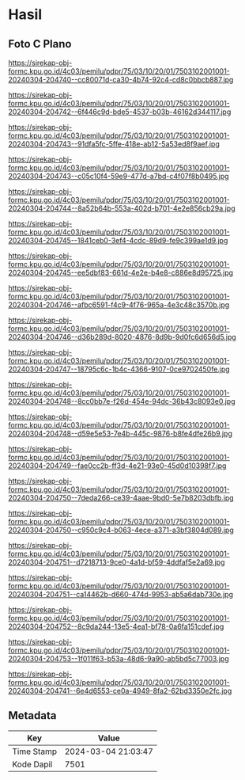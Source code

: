 # Hasil

## Foto C Plano

https://sirekap-obj-formc.kpu.go.id/4c03/pemilu/pdpr/75/03/10/20/01/7503102001001-20240304-204740--cc80071d-ca30-4b74-92c4-cd8c0bbcb887.jpg

https://sirekap-obj-formc.kpu.go.id/4c03/pemilu/pdpr/75/03/10/20/01/7503102001001-20240304-204742--6f446c9d-bde5-4537-b03b-46162d344117.jpg

https://sirekap-obj-formc.kpu.go.id/4c03/pemilu/pdpr/75/03/10/20/01/7503102001001-20240304-204743--91dfa5fc-5ffe-418e-ab12-5a53ed8f9aef.jpg

https://sirekap-obj-formc.kpu.go.id/4c03/pemilu/pdpr/75/03/10/20/01/7503102001001-20240304-204743--c05c10f4-59e9-477d-a7bd-c4f07f8b0495.jpg

https://sirekap-obj-formc.kpu.go.id/4c03/pemilu/pdpr/75/03/10/20/01/7503102001001-20240304-204744--8a52b64b-553a-402d-b701-4e2e856cb29a.jpg

https://sirekap-obj-formc.kpu.go.id/4c03/pemilu/pdpr/75/03/10/20/01/7503102001001-20240304-204745--1841ceb0-3ef4-4cdc-89d9-fe9c399ae1d9.jpg

https://sirekap-obj-formc.kpu.go.id/4c03/pemilu/pdpr/75/03/10/20/01/7503102001001-20240304-204745--ee5dbf83-661d-4e2e-b4e8-c886e8d95725.jpg

https://sirekap-obj-formc.kpu.go.id/4c03/pemilu/pdpr/75/03/10/20/01/7503102001001-20240304-204746--afbc6591-f4c9-4f76-965a-4e3c48c3570b.jpg

https://sirekap-obj-formc.kpu.go.id/4c03/pemilu/pdpr/75/03/10/20/01/7503102001001-20240304-204746--d36b289d-8020-4876-8d9b-9d0fc6d656d5.jpg

https://sirekap-obj-formc.kpu.go.id/4c03/pemilu/pdpr/75/03/10/20/01/7503102001001-20240304-204747--18795c6c-1b4c-4366-9107-0ce9702450fe.jpg

https://sirekap-obj-formc.kpu.go.id/4c03/pemilu/pdpr/75/03/10/20/01/7503102001001-20240304-204748--8cc0bb7e-f26d-454e-94dc-36b43c8093e0.jpg

https://sirekap-obj-formc.kpu.go.id/4c03/pemilu/pdpr/75/03/10/20/01/7503102001001-20240304-204748--d59e5e53-7e4b-445c-9876-b8fe4dfe26b9.jpg

https://sirekap-obj-formc.kpu.go.id/4c03/pemilu/pdpr/75/03/10/20/01/7503102001001-20240304-204749--fae0cc2b-ff3d-4e21-93e0-45d0d10398f7.jpg

https://sirekap-obj-formc.kpu.go.id/4c03/pemilu/pdpr/75/03/10/20/01/7503102001001-20240304-204750--7deda266-ce39-4aae-9bd0-5e7b8203dbfb.jpg

https://sirekap-obj-formc.kpu.go.id/4c03/pemilu/pdpr/75/03/10/20/01/7503102001001-20240304-204750--c950c9c4-b063-4ece-a371-a3bf3804d089.jpg

https://sirekap-obj-formc.kpu.go.id/4c03/pemilu/pdpr/75/03/10/20/01/7503102001001-20240304-204751--d7218713-9ce0-4a1d-bf59-4ddfaf5e2a69.jpg

https://sirekap-obj-formc.kpu.go.id/4c03/pemilu/pdpr/75/03/10/20/01/7503102001001-20240304-204751--ca14462b-d660-474d-9953-ab5a6dab730e.jpg

https://sirekap-obj-formc.kpu.go.id/4c03/pemilu/pdpr/75/03/10/20/01/7503102001001-20240304-204752--8c9da244-13e5-4ea1-bf78-0a6fa151cdef.jpg

https://sirekap-obj-formc.kpu.go.id/4c03/pemilu/pdpr/75/03/10/20/01/7503102001001-20240304-204753--1f011f63-b53a-48d6-9a90-ab5bd5c77003.jpg

https://sirekap-obj-formc.kpu.go.id/4c03/pemilu/pdpr/75/03/10/20/01/7503102001001-20240304-204741--6e4d6553-ce0a-4949-8fa2-62bd3350e2fc.jpg


## Metadata

| Key        | Value               |
| ---------- | ------------------- |
| Time Stamp | 2024-03-04 21:03:47 |
| Kode Dapil | 7501                |



